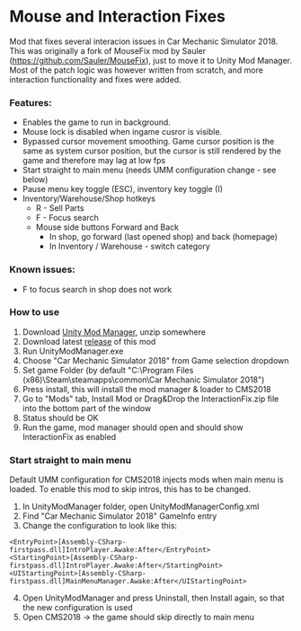 # Mouse and Interaction Fixes
Mod that fixes several interacion issues in Car Mechanic Simulator 2018. 
This was originally a fork of MouseFix mod by Sauler (https://github.com/Sauler/MouseFix), just to move it to Unity Mod Manager.
Most of the patch logic was however written from scratch, and more interaction functionality and fixes were added.

### Features:
- Enables the game to run in background.
- Mouse lock is disabled when ingame cusror is visible.
- Bypassed cursor movement smoothing. Game cursor position is the same as system cursor position, but the cursor is still rendered by the game and therefore may lag at low fps
- Start straight to main menu (needs UMM configuration change - see below)
- Pause menu key toggle (ESC), inventory key toggle (I)
- Inventory/Warehouse/Shop hotkeys
  - R - Sell Parts
  - F - Focus search
  - Mouse side buttons Forward and Back
    - In shop, go forward (last opened shop) and back (homepage)
    - In Inventory / Warehouse - switch category


### Known issues:
- F to focus search in shop does not work

### How to use
1. Download [Unity Mod Manager](https://www.nexusmods.com/site/mods/21), unzip somewhere
2. Download latest [release](https://github.com/SnakeBite94/InteractionFix/releases/latest) of this mod
3. Run UnityModManager.exe
4. Choose "Car Mechanic Simulator 2018" from Game selection dropdown
5. Set game Folder (by default "C:\Program Files (x86)\Steam\steamapps\common\Car Mechanic Simulator 2018")
6. Press install, this will install the mod manager & loader to CMS2018
7. Go to "Mods" tab, Install Mod or Drag&Drop the InteractionFix.zip file into the bottom part of the window
8. Status should be OK
9. Run the game, mod manager should open and should show InteractionFix as enabled

### Start straight to main menu 
 Default UMM configuration for CMS2018 injects mods when main menu is loaded. To enable this mod to skip intros, this has to be changed.
1. In UnityModManager folder, open UnityModManagerConfig.xml
2. Find "Car Mechanic Simulator 2018" GameInfo entry
3. Change the configuration to look like this:
```
<EntryPoint>[Assembly-CSharp-firstpass.dll]IntroPlayer.Awake:After</EntryPoint>
<StartingPoint>[Assembly-CSharp-firstpass.dll]IntroPlayer.Awake:After</StartingPoint>
<UIStartingPoint>[Assembly-CSharp-firstpass.dll]MainMenuManager.Awake:After</UIStartingPoint>
```
4. Open UnityModManager and press Uninstall, then Install again, so that the new configuration is used
5. Open CMS2018 -> the game should skip directly to main menu
